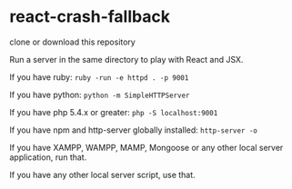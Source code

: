 # react-crash-fallback

clone or download this repository

Run a server in the same directory to play with React and JSX.

If you have ruby:
`ruby -run -e httpd . -p 9001`

If you have python:
`python -m SimpleHTTPServer`

If you have php 5.4.x or greater:
`php -S localhost:9001`

If you have npm and http-server globally installed:
`http-server -o`

If you have XAMPP, WAMPP, MAMP, Mongoose or any other local server application, run that.

If you have any other local server script, use that.
